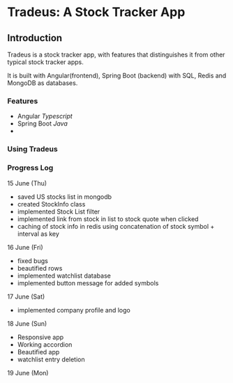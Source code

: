 # Tradeus: A Stock Tracker App

## Introduction
Tradeus is a stock tracker app, with features that distinguishes it from other typical stock tracker apps. 

It is built with Angular(frontend), Spring Boot (backend) with SQL, Redis and MongoDB as databases. 

### Features
- Angular *Typescript*
- Spring Boot *Java*
- 

### Using Tradeus


### Progress Log
15 June (Thu)
- saved US stocks list in mongodb
- created StockInfo class
- implemented Stock List filter
- implemented link from stock in list to stock quote when clicked
- caching of stock info in redis using concatenation of stock symbol + interval as key

16 June (Fri)
- fixed bugs
- beautified rows
- implemented watchlist database
- implemented button message for added symbols

17 June (Sat)
- implemented company profile and logo

18 June (Sun)
- Responsive app
- Working accordion
- Beautified app
- watchlist entry deletion

19 June (Mon)